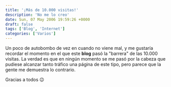 ```yaml
---
title: '¡Más de 10.000 visitas!'
description: 'No me lo creo'
date: Sun, 07 May 2006 19:59:26 +0000
draft: false
tags: ['Blog', 'Internet']
categories: ['Varios']
---
```


Un poco de autobombo de vez en cuando no viene mal, y me gustaría recordar el momento en el que este **blog** pasó la "barrera" de las 10.000 visitas. La verdad es que en ningún momento se me pasó por la cabeza que pudiese alcanzar tanto tráfico una página de este tipo, pero parece que la gente me demuestra lo contrario.

Gracias a todos :wink: